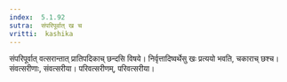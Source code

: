 ```yaml
---
index:  5.1.92
sutra:  संपरिपूर्वात् ख च
vritti:  kashika 
---
```


संपरिपूर्वात् वत्सरान्तात् प्रातिपदिकाच् छन्दसि विषये। निर्वृत्तादिष्वर्थेसु खः प्रत्ययो भवति, चकाराच् छश्च। संवत्सरीणाः, संवत्सरीया। परिवत्सरीणम्, परिवत्सरीया।

